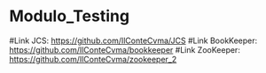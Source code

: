 # Modulo_Testing
#Link JCS: https://github.com/IlConteCvma/JCS
#Link BookKeeper: https://github.com/IlConteCvma/bookkeeper
#Link ZooKeeper: https://github.com/IlConteCvma/zookeeper_2

